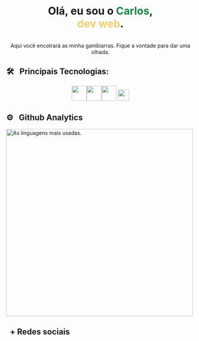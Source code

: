 <div>
<div class='welcome'>
  <h1>Olá, eu sou o <span class='name'>Carlos</span>,</br> <span>dev web</span>.</h1>
</div>
<p align='center'>Aqui você encotrará as minha gambiarras. Fique a vontade para dar uma olhada.</p>

## 🛠 &nbsp; Principais Tecnologias:

<p align='center'>
 <img src="https://cdn.jsdelivr.net/gh/devicons/devicon/icons/html5/html5-plain-wordmark.svg" width=40px/><img src="https://cdn.jsdelivr.net/gh/devicons/devicon/icons/css3/css3-plain-wordmark.svg" width=40px/><img src="https://cdn.jsdelivr.net/gh/devicons/devicon/icons/sass/sass-original.svg" width=40 /> <img width = 30 src="https://cdn.jsdelivr.net/gh/devicons/devicon/icons/javascript/javascript-plain.svg" />
          
</p>

## ⚙ &nbsp; Github Analytics

<div>
  <p>
    <img width="500em" src="https://github-readme-stats.vercel.app/api/top-langs/?username=carloscunha611&layout=compact&theme=dark" alt="As linguagens mais usadas."/>
  </p>
<div>

## &nbsp; + Redes sociais

  <div>
   
  </div>

  <style>
    .welcome{
      display:flex;
      align-itens: center;
      justify-content:center;
      text-decoration:none;
      text-align:center;
    }
    .name{
      color: #108944;
    }

    span{
      color: #f2ce66;
    }
  </style>

</div>
